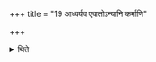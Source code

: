 +++
title = "19 आध्वर्यव एवातोऽन्यानि कर्माणि"

+++

<details><summary>थिते</summary>

19. The activities other than these, of the Hotr̥, are mentioned in the description of the activities of the Adhvaryu itself. The other ones (are to be understood) from the direct teaching.  
</details>
